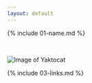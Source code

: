```yaml
---
layout: default
---
```


{% include 01-name.md %}

<br>

![Image of Yaktocat](https://octodex.github.com/images/yaktocat.png)
<br>

{% include 03-links.md %}


